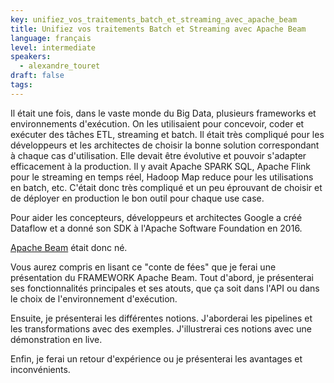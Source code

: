 ```yaml
---
key: unifiez_vos_traitements_batch_et_streaming_avec_apache_beam
title: Unifiez vos traitements Batch et Streaming avec Apache Beam
language: français
level: intermediate
speakers:
  - alexandre_touret
draft: false
tags:
---
```

Il était une fois, dans le vaste monde du Big Data, plusieurs frameworks et environnements d'exécution. On les utilisaient pour concevoir, coder et exécuter des tâches ETL, streaming et batch.
Il était très compliqué pour les développeurs et les architectes de choisir la bonne solution correspondant à chaque cas d'utilisation. Elle devait être évolutive et pouvoir s'adapter efficacement à la production.
Il y avait Apache SPARK SQL, Apache Flink pour le streaming en temps réel, Hadoop Map reduce pour les utilisations en batch, etc.
C'était donc très compliqué et un peu éprouvant de choisir et de déployer en production le bon outil pour chaque use case.

Pour aider les concepteurs, développeurs et architectes Google a créé Dataflow et a donné son SDK à l'Apache Software Foundation en 2016.

[Apache Beam](https://beam.apache.org) était donc né.

Vous aurez compris en lisant ce "conte de fées" que je ferai une présentation du FRAMEWORK Apache Beam. Tout d'abord, je présenterai ses fonctionnalités principales et ses atouts, que ça soit dans l'API ou dans le choix de l'environnement d'exécution.

Ensuite, je présenterai les différentes notions. J'aborderai les pipelines et les transformations avec des exemples.
J'illustrerai ces notions avec une démonstration en live.

Enfin, je ferai un retour d'expérience ou je présenterai les avantages et inconvénients.
